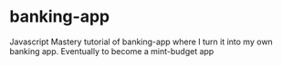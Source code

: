 # banking-app
Javascript Mastery tutorial of banking-app where I turn it into my own banking app. Eventually to become a mint-budget app
